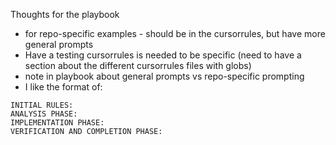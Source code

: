 Thoughts for the playbook
- for repo-specific examples - should be in the cursorrules, but have more general prompts
- Have a testing cursorrules is needed to be specific (need to have a section about the different cursorrules files with globs)
- note in playbook about general prompts vs repo-specific prompting
- I like the format of:

```
INITIAL RULES:
ANALYSIS PHASE:
IMPLEMENTATION PHASE:
VERIFICATION AND COMPLETION PHASE:
```